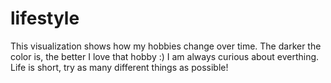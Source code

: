 # lifestyle
This visualization shows how my hobbies change over time. The darker the color is, the better I love that hobby :)  I am always curious about everthing. Life is short, try as many different things as possible!
